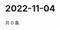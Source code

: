 # 2022-11-04

共 0 条

<!-- BEGIN WEIBO -->
<!-- 最后更新时间 Fri Nov 04 2022 14:23:04 GMT+0800 (China Standard Time) -->

<!-- END WEIBO -->
